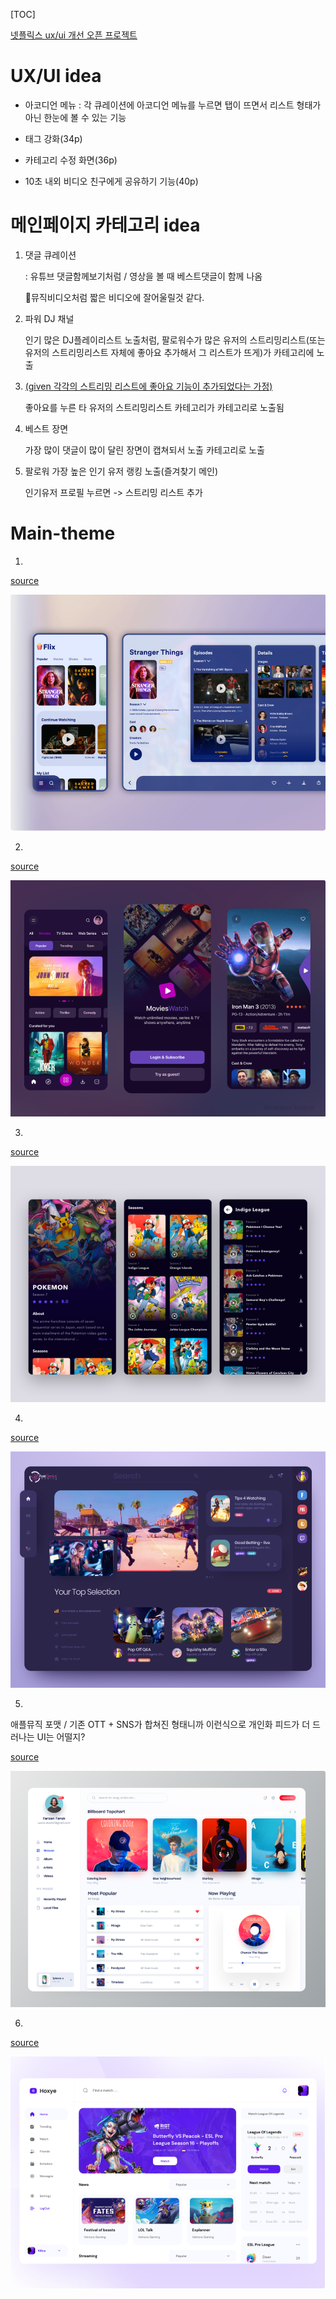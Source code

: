 [TOC]



[넷플릭스 ux/ui 개선 오픈 프로젝트 ](https://blog.rightbrain.co.kr/?p=11426)

# UX/UI idea

- 아코디언 메뉴 : 각 큐레이션에 아코디언 메뉴를 누르면 탭이 뜨면서 리스트 형태가 아닌 한눈에 볼 수 있는 기능
- 태그 강화(34p)

- 카테고리 수정 화면(36p)
- 10초 내외 비디오 친구에게 공유하기 기능(40p)





# 메인페이지 카테고리 idea



1. 댓글 큐레이션

   : 유튜브 댓글함께보기처럼 / 영상을 볼 때 베스트댓글이 함께 나옴

   :thinking:뮤직비디오처럼 짧은 비디오에 잘어울릴것 같다.

   

2. 파워 DJ 채널

   인기 많은 DJ플레이리스트 노출처럼, 팔로워수가 많은 유저의 스트리밍리스트(또는 유저의 스트리밍리스트 자체에 좋아요 추가해서 그 리스트가 뜨게)가 카테고리에 노출

   

3. <u>(given 각각의 스트리밍 리스트에 좋아요 기능이 추가되었다는 가정)</u> 

   좋아요를 누른 타 유저의 스트리밍리스트 카테고리가 카테고리로 노출됨

   

4. 베스트 장면

   가장 많이 댓글이 많이 달린 장면이 캡쳐되서 노출 카테고리로 노출

   

5. 팔로워 가장 높은 인기 유저 랭킹 노출(즐겨찾기 메인)

   인기유저 프로필 누르면 -> 스트리밍 리스트 추가



# Main-theme

1.

[source](https://dribbble.com/shots/7118134-TV-Show-Details)

![image-20210120001437874](PJT-01-UX,UI.assets/image-20210120001437874.png)



2.

[source](https://dribbble.com/shots/14379133-MoviesWatch-On-Demand-Entertainment-App-Cinema-Tv-Series)

![image-20210120001622677](PJT-01-UX,UI.assets/image-20210120001622677.png)





3.

[source](https://dribbble.com/shots/11340903-Pokemon-OTT-Platform)

![image-20210120001746152](PJT-01-UX,UI.assets/image-20210120001746152.png)



4.

[source](https://dribbble.com/shots/13019545-Game-Dashboard)

![image-20210120002430772](PJT-01-UX,UI.assets/image-20210120002430772.png)





5.

애플뮤직 포맷 / 기존 OTT + SNS가 합쳐진 형태니까 이런식으로 개인화 피드가 더 드러나는 UI는 어떨지? 

[source](https://dribbble.com/shots/7115996-Music-Player-Web-App-UI)

![image-20210120002126497](PJT-01-UX,UI.assets/image-20210120002126497.png)



6.

[source](https://dribbble.com/shots/14775845--Hoxye)

![image-20210120002344062](PJT-01-UX,UI.assets/image-20210120002344062.png)